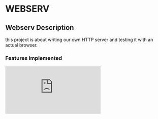 # WEBSERV
## Webserv Description

this project is about writing our own HTTP server and testing it with an actual browser.

### Features implemented

![webserv-request-flow.pdf](https://github.com/dridslash/Web_server/files/11994846/webserv-request-flow.pdf)

